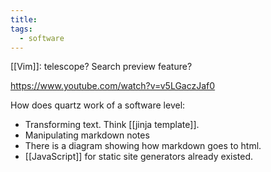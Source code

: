```yaml
---
title: 
tags:
  - software
---
```

[[Vim]]: telescope? Search preview feature?

https://www.youtube.com/watch?v=v5LGaczJaf0

How does quartz work of a software level:
- Transforming text. Think [[jinja template]]. 
- Manipulating markdown notes
- There is a diagram showing how markdown goes to html.
- [[JavaScript]] for static site generators already existed.